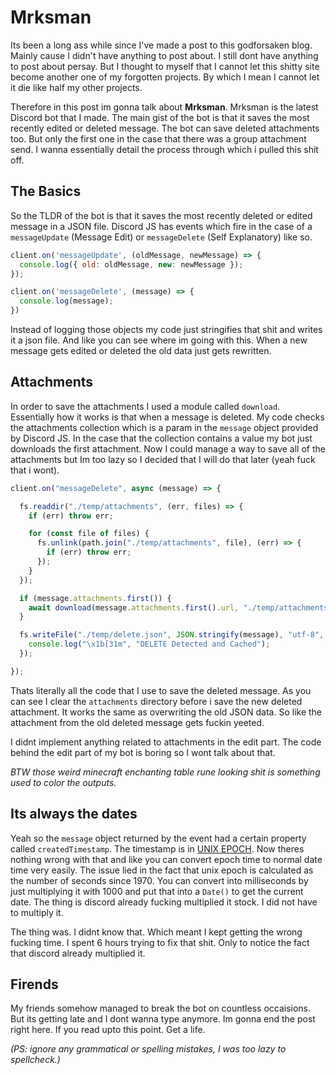 # Mrksman

Its been a long ass while since I've made a post to this godforsaken blog. Mainly cause I didn't have anything to post about. I still dont have anything to post about persay. But I thought to myself that I cannot let this shitty site become another one of my forgotten projects. By which I mean I cannot let it die like half my other projects. 

Therefore in this post im gonna talk about **Mrksman**. Mrksman is the latest Discord bot that I made. The main gist of the bot is that it saves the most recently edited or deleted message. The bot can save deleted attachments too. But only the first one in the case that there was a group attachment send. I wanna essentially detail the process through which i pulled this shit off. 

## The Basics
So the TLDR of the bot is that it saves the most recently deleted or edited message in a JSON file. Discord JS has events which fire in the case of a `messageUpdate` (Message Edit) or `messageDelete` (Self Explanatory) like so.

```js
client.on('messageUpdate', (oldMessage, newMessage) => {
  console.log({ old: oldMessage, new: newMessage });
});

client.on('messageDelete', (message) => {
  console.log(message);
})
```

Instead of logging those objects my code just stringifies that shit and writes it a json file. And like you can see where im going with this. When a new message gets edited or deleted the old data just gets rewritten. 

## Attachments
In order to save the attachments I used a module called `download`. Essentially how it works is that when a message is deleted. My code checks the attachments collection which is a param in the `message` object provided by Discord JS. In the case that the collection contains a value my bot just downloads the first attachment. Now I could manage a way to save all of the attachments but Im too lazy so I decided that I will do that later (yeah fuck that i wont). 

```js
client.on("messageDelete", async (message) => {

  fs.readdir("./temp/attachments", (err, files) => {
    if (err) throw err;

    for (const file of files) {
      fs.unlink(path.join("./temp/attachments", file), (err) => {
        if (err) throw err;
      });
    }
  });

  if (message.attachments.first()) {
    await download(message.attachments.first().url, "./temp/attachments");
  }

  fs.writeFile("./temp/delete.json", JSON.stringify(message), "utf-8", () => {
    console.log("\x1b[31m", "DELETE Detected and Cached");
  });

});
```

Thats literally all the code that I use to save the deleted message. As you can see I clear the `attachments` directory before i save the new deleted attachment. It works the same as overwriting the old JSON data. So like the attachment from the old deleted message gets fuckin yeeted.

I didnt implement anything related to attachments in the edit part. The code behind the edit part of my bot is boring so I wont talk about that.

*BTW those weird minecraft enchanting table rune looking shit is something used to color the outputs.*

## Its always the dates
Yeah so the `message` object returned by the event had a certain property called `createdTimestamp`. The timestamp is  in [UNIX EPOCH](https://en.wikipedia.org/wiki/Unix_time). Now theres nothing wrong with that and like you can convert epoch time to normal date time very easily. The issue lied in the fact that unix epoch is calculated as the number of seconds since 1970. You can convert into milliseconds by just multiplying it with 1000 and put that into a `Date()` to get the current date. The thing is discord already fucking multiplied it stock. I did not have to multiply it. 

The thing was. I didnt know that. Which meant I kept getting the wrong fucking time. I spent 6 hours trying to fix that shit. Only to notice the fact that discord already multiplied it. 


## Firends
My friends somehow managed to break the bot on countless occaisions. But its getting late and I dont wanna type anymore. Im gonna end the post right here. If you read upto this point. Get a life.

*(PS: ignore any grammatical or spelling mistakes, I was too lazy to spellcheck.)*